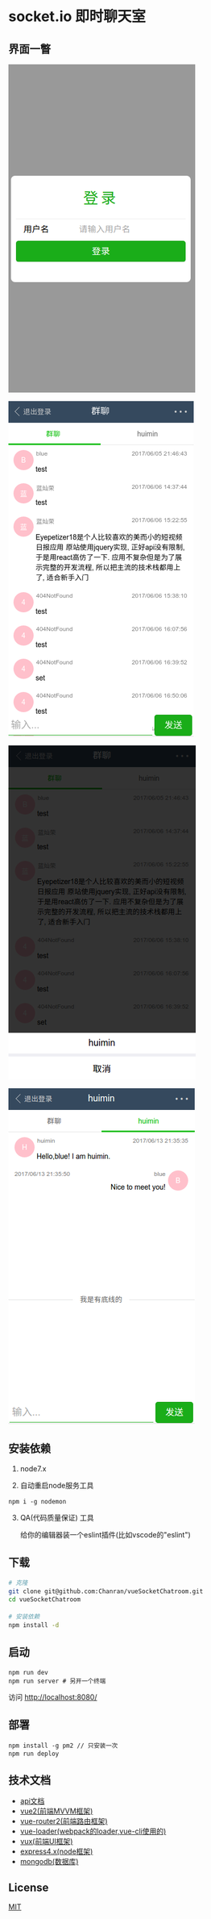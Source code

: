 # socket.io 即时聊天室

## 界面一瞥

![login page](./login.png)

![group chat page](./group_chat.png)

![others](./others.png)

![private chat](./private_chat.png)

## 安装依赖

1. node7.x

2. 自动重启node服务工具

```
npm i -g nodemon
```

3. QA(代码质量保证) 工具

    给你的编辑器装一个eslint插件(比如vscode的"eslint")

## 下载

``` bash
# 克隆
git clone git@github.com:Chanran/vueSocketChatroom.git
cd vueSocketChatroom

# 安装依赖
npm install -d
```

## 启动

```
npm run dev
npm run server # 另开一个终端
```

访问 [http://localhost:8080/](http://localhost:8080/)

## 部署

```
npm install -g pm2 // 只安装一次
npm run deploy
```

## 技术文档

- [api文档](https://www.showdoc.cc/1629169?page_id=14974136)
- [vue2(前端MVVM框架)](https://cn.vuejs.org/)
- [vue-router2(前端路由框架)](https://router.vuejs.org/zh-cn/)
- [vue-loader(webpack的loader,vue-cli使用的)](https://lvyongbo.gitbooks.io/vue-loader/content/)
- [vux(前端UI框架)](https://vux.li/#/)
- [express4.x(node框架)](http://www.expressjs.com.cn/)
- [mongodb(数据库)](http://mongodb.github.io/node-mongodb-native/2.2/installation-guide/installation-guide/)

## License

[MIT](../LICENSE)
